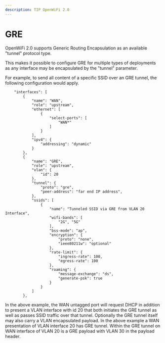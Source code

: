 ```yaml
---
description: TIP OpenWiFi 2.0
---
```


# GRE

OpenWiFi 2.0 supports Generic Routing Encapsulation as an available "tunnel" protocol type.

This makes it possible to configure GRE for multiple types of deployments as any interface may be encapsulated by the "tunnel" parameter.

For example, to send all content of a specific SSID over an GRE tunnel, the following configuration would apply.

```
    "interfaces": [
        {
            "name": "WAN",
            "role": "upstream",
            "ethernet": [
                {
                    "select-ports": [
                        "WAN*"
                    ]
                }
            ],
            "ipv4": {
                "addressing": "dynamic"
            }
        },
        {
            "name": "GRE",
            "role": "upstream",
            "vlan": {
                "id": 20
            },
            "tunnel": {
                "proto": "gre",
                "peer-address": "far end IP address",
            },
            "ssids": [
                {
                    "name": "Tunneled SSID via GRE from VLAN 20 Interface",
                    "wifi-bands": [
                        "2G", "5G"
                    ],
                    "bss-mode": "ap",
                    "encryption": {
                        "proto": "none",
                        "ieee80211w": "optional"
                    },
                    "rate-limit": {
                        "ingress-rate": 100,
                        "egress-rate": 100
                    },                    
                    "roaming": {
                        "message-exchange": "ds",
                        "generate-psk": true
                    }
                }
            ]
        },
```

In the above example, the WAN untagged port will request DHCP in addition to present a VLAN interface with id 20 that both initiates the GRE tunnel as well as passes SSID traffic over that tunnel. Optionally the GRE tunnel itself may also carry a VLAN encapsulated payload. In the above example a WAN presentation of VLAN interface 20 has GRE tunnel. Within the GRE tunnel on WAN interface of VLAN 20 is a GRE payload with VLAN 30 in the payload header.&#x20;
